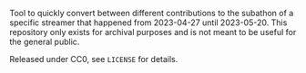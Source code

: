 Tool to quickly convert between different contributions to the subathon of a specific streamer that happened from 2023-04-27 until 2023-05-20. This repository only exists for archival purposes and is not meant to be useful for the general public.

Released under CC0, see `LICENSE` for details.
